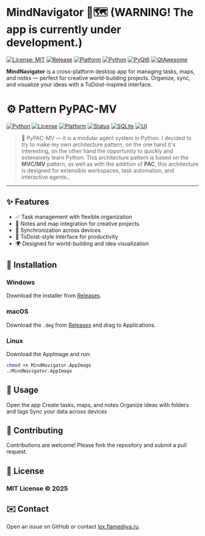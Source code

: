 # MindNavigator 🧠🗺️ (WARNING! The app is currently under development.)

[![License: MIT](https://img.shields.io/badge/License-MIT-green.svg)](LICENSE) 
[![Release](https://img.shields.io/github/v/release/your-username/MindNavigator?color=blue)](https://github.com/your-username/MindNavigator/releases) 
[![Platform](https://img.shields.io/badge/Platform-Windows%20|%20macOS%20|%20Linux-lightgrey)](#) 
[![Python](https://img.shields.io/badge/Python-3.10%2B-blue.svg)](https://www.python.org/) 
[![PyQt6](https://img.shields.io/badge/PyQt6-6.x-purple.svg)](https://riverbankcomputing.com/software/pyqt/) 
[![QtAwesome](https://img.shields.io/badge/QtAwesome-1.x-orange.svg)](https://github.com/spyder-ide/qtawesome)

**MindNavigator** is a cross-platform desktop app for managing tasks, maps, and notes — perfect for creative world-building projects. Organize, sync, and visualize your ideas with a ToDoist-inspired interface.

# ⚙️ Pattern PyPAC-MV

[![Python](https://img.shields.io/badge/python-3.11%2B-blue.svg?logo=python&logoColor=white)](https://www.python.org/)
[![License](https://img.shields.io/badge/license-MIT-green.svg)](LICENSE)
[![Platform](https://img.shields.io/badge/platform-Windows%20%7C%20Linux-lightgrey)]()
[![Status](https://img.shields.io/badge/status-active-success.svg)]()
[![SQLite](https://img.shields.io/badge/DB-SQLite3-orange.svg?logo=sqlite)]()
[![UI](https://img.shields.io/badge/UI-CLI%20%7C%20TUI-lightblue)]()

> 🧠 PyPAC-MV — it is a modular agent system in Python. I decided to try to make my own architecture pattern, on the one hand it's interesting, on the other hand the opportunity to quickly and extensively learn Python. This architecture pattern is based on the **MVC/MV** pattern, as well as with the addition of **PAC**, this architecture is designed for extensible workspaces, task automation, and interactive agents..

---

## ✨ Features

- ✅ Task management with flexible organization  
- 📝 Notes and map integration for creative projects  
- 🔄 Synchronization across devices  
- 🎨 ToDoist-style interface for productivity  
- 🌍 Designed for world-building and idea visualization  

## 💾 Installation

### Windows
Download the installer from [Releases](https://github.com/your-username/MindNavigator/releases).  

### macOS
Download the `.dmg` from [Releases](https://github.com/your-username/MindNavigator/releases) and drag to Applications.  

### Linux
Download the AppImage and run:
```bash
chmod +x MindNavigator.AppImage
./MindNavigator.AppImage
```

## 🚀 Usage

Open the app
Create tasks, maps, and notes
Organize ideas with folders and tags
Sync your data across devices

## 🤝 Contributing
Contributions are welcome! Please fork the repository and submit a pull request.

## 📄 License
### MIT License © 2025

## ✉️ Contact
Open an issue on GitHub or contact lex.flame@ya.ru.
